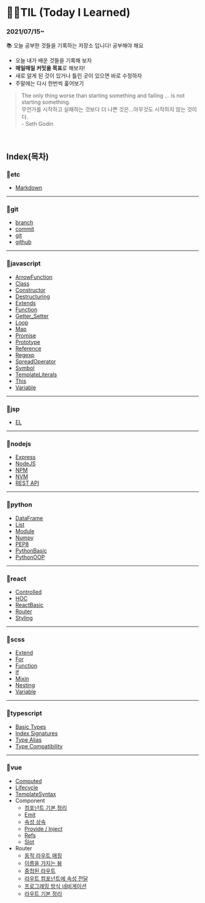 # ✍🏻TIL (Today I Learned)

<h3>2021/07/15~</h3>
📚 오늘 공부한 것들을 기록하는 저장소 입니다! 공부해야 해요

- 오늘 내가 배운 것들을 기록해 보자
- **매일매일 커밋을 목표**로 해보자!
- 새로 알게 된 것이 있거나 틀린 곳이 있으면 바로 수정하자
- 주말에는 다시 한번씩 훑어보기

> The only thing worse than starting something and failing ... is not starting something. <br />
> 무언가를 시작하고 실패하는 것보다 더 나쁜 것은…아무것도 시작하지 않는 것이다. <br /> \- Seth Godin

<br />

## Index(목차)

### 📌etc

- [Markdown](etc/Markdown.md)

---

### 📌git

- [branch](git/branch.md)
- [commit](git/commit.md)
- [git](git/git.md)
- [github](git/github.md)

---

### 📌javascript

- [ArrowFunction](Javascript/ArrowFunction.md)
- [Class](Javascript/Class.md)
- [Constructor](Javascript/Constructor.md)
- [Destructuring](Javascript/Destructuring.md)
- [Extends](Javascript/Extends.md)
- [Function](Javascript/Function.md)
- [Getter_Setter](Javascript/Getter_Setter.md)
- [Loop](Javascript/Loop.md)
- [Map](Javascript/Map.md)
- [Promise](Javascript/Promise.md)
- [Prototype](Javascript/Prototype.md)
- [Reference](Javascript/Reference.md)
- [Regexp](Javascript/Regexp.md)
- [SpreadOperator](Javascript/SpreadOperator.md)
- [Symbol](Javascript/Symbol.md)
- [TemplateLiterals](Javascript/TemplateLiterals.md)
- [This](Javascript/This.md)
- [Variable](Javascript/Variable.md)

---

### 📌jsp

- [EL](jsp/EL.md)

---

### 📌nodejs

- [Express](nodejs/Express.md)
- [NodeJS](nodejs/Nodejs.md)
- [NPM](nodejs/NPM.md)
- [NVM](nodejs/NVM.md)
- [REST API](nodejs/REST_API.md)

---

### 📌python

- [DataFrame](Python/DataFrame.md)
- [List](Python/List.md)
- [Module](Python/Module.md)
- [Numpy](Python/Numpy.md)
- [PEP8](Python/PEP8.md)
- [PythonBasic](Python/PythonBasic.md)
- [PythonOOP](Python/PythonOOP.md)

---

### 📌react

- [Controlled](React/Controlled.md)
- [HOC](React/HOC.md)
- [ReactBasic](React/ReactBasic.md)
- [Router](React/Router.md)
- [Styling](React/Styling.md)

---

### 📌scss

- [Extend](scss/Extend.md)
- [For](scss/For.md)
- [Function](scss/Function.md)
- [If](scss/If.md)
- [Mixin](scss/Mixin.md)
- [Nesting](scss/Nesting.md)
- [Variable](scss/Variable.md)

---

### 📌typescript

- [Basic Types](Typescript/BasicTypes.md)
- [Index Signatures](Typescript/IndexSignatures.md)
- [Type Alias](Typescript/TypeAlias.md)
- [Type Compatibility](Typescript/TypeCompatibility.md)

---

### 📌vue

- [Computed](Vue/Computed.md)
- [Lifecycle](Vue/Lifecycle.md)
- [TemplateSyntax](Vue/TemplateSyntax.md)
- Component
  - [컴포넌트 기본 정리](Vue/Component/Component.md)
  - [Emit](Vue/Component/Emit.md)
  - [속성 상속](Vue/Component/Inheritance.md)
  - [Provide / Inject](Vue/Component/Provide.md)
  - [Refs](Vue/Component/Refs.md)
  - [Slot](Vue/Component/Slot.md)
- Router
  - [동적 라우트 매칭](Vue/Router/DynamicRoute.md)
  - [이름을 가지는 뷰](Vue/Router/NamedViews.md)
  - [중첩된 라우트](Vue/Router/NestedRoutes.md)
  - [라우트 컴포넌트에 속성 전달](Vue/Router/PassingPropsToRouteComponents.md)
  - [프로그래밍 방식 네비게이션](Vue/Router/ProgrammaticNavigation.md)
  - [라우트 기본 정리](Vue/Router/Router.md)
